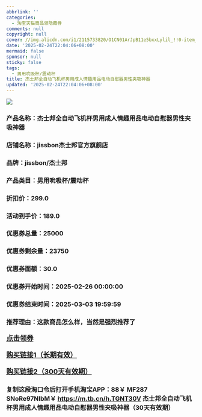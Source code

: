 ```yaml
---
abbrlink: ''
categories:
  - 淘宝天猫商品领隐藏券
comments: null
copyright: null
cover: //img.alicdn.com/i1/2115733820/O1CN01ArJpB11e5bxxLylil_!!0-item_pic.jpg
date: '2025-02-24T22:04:06+08:00'
mermaid: false
sponsor: null
sticky: false
tags:
  - 男用吮吸杯/震动杯
title: 杰士邦全自动飞机杯男用成人情趣用品电动自慰器男性夹吸神器
updated: '2025-02-24T22:04:06+08:00'
--- 
```


![](//img.alicdn.com/i1/2115733820/O1CN01ArJpB11e5bxxLylil_!!0-item_pic.jpg)

### 产品名称：杰士邦全自动飞机杯男用成人情趣用品电动自慰器男性夹吸神器
### 店铺名称：jissbon杰士邦官方旗舰店
### 品牌：jissbon/杰士邦
### 产品类目：男用吮吸杯/震动杯
### 折扣价：299.0
### 活动到手价：189.0
### 优惠券总量：25000
### 优惠券剩余量：23750
### 优惠券面额：30.0
### 优惠券开始时间：2025-02-26 00:00:00	
### 优惠券结束时间：2025-03-03 19:59:59	
### 推荐理由：这款商品怎么样，当然是强烈推荐了

<p style="font-size: 18px; font-weight: bold;">
  <a href="https://uland.taobao.com/coupon/edetail?e=9zfEELTq%2B3ClhHvvyUNXZfh8CuWt5YH5OVuOuRD5gLJMmdsrkidbOUV9IBA4kmjLx4qYYyCcUHUgevGuanqPLlZ7bQVNdwRwQ5g9IpX07FFqpyjkvIBULd1Yc3QSYKSV0X725S0tbMNyBOK%2B8KjzSuzY3MUSAX0G1TP3uC6T%2BzosMpwHRpzp4LEXBNMJ3BgqrFd4mSMcT6qt20EUGHUrNuPSKbjYps2d%2FaCLdcK273d2zd2RTvx3HPIMOwskfAdfUm5wfp01WpjnVFH7M2FsQpJpocANhk9uM30QElUvke7nbstcJA4DtSCfN2Py17lTbhcQpH5PSfeyHVvYwF84GiUzVkkdwsIm&traceId=216624f717406354773041765d1300&union_lens=lensId%3AOPT%401740635480%402107bec6_0d88_19545f5a38f_bc6c%4001%40eyJmbG9vcklkIjo3MzM1NH0ie" target="_blank">点击领券</a>
</p>
<p style="font-size: 18px; font-weight: bold;">
  <a href="https://s.click.taobao.com/t?e=m%3D2%26s%3DGxynw4H0BwZw4vFB6t2Z2ueEDrYVVa64K7Vc7tFgwiHjf2vlNIV67pNS5Qpp3aDuYFMBzHxYoCP3ID%2FV1RqsF4wnCJeELi4I%2FIEn%2BS1IjHAB0ghlTd7WlZVm%2FOAUUFw71qrpxiwMoCNxc1AtbZGVS0zZpSO58dFyi7R%2BEk1miYALZMqoQW%2BfuB6GmlJyRiVT7DVKqh2%2FwpmSWL%2FlvV3aHdyIGoNH04umfRd05bhxid2MBDVtarDe%2FyidaDp2DhwrFYI84aodSXiPgysBSxHfUOXVLEPDWL24%2FufIeaShmLviL%2F1XdqGwfFf2sdgKP4RdxgxdTc00KD8%3D" target="_blank">购买链接1（长期有效）</a>
</p>
<p style="font-size: 18px; font-weight: bold;">
  <a href="https://s.click.taobao.com/yIRHyNs" target="_blank">购买链接2（300天有效期）</a>
</p>

### 复制这段淘口令后打开手机淘宝APP：88￥ MF287 SNoRe97NIbM￥ https://m.tb.cn/h.TGNT30V  杰士邦全自动飞机杯男用成人情趣用品电动自慰器男性夹吸神器（30天有效期）
